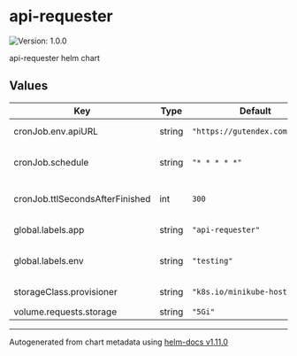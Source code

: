 # api-requester

![Version: 1.0.0](https://img.shields.io/badge/Version-1.0.0-informational?style=flat-square)

api-requester helm chart

## Values

| Key | Type | Default | Description |
|-----|------|---------|-------------|
| cronJob.env.apiURL | string | `"https://gutendex.com/books"` | API Endpoint you wish to query |
| cronJob.schedule | string | `"* * * * *"` | Cronjob schedule. https://crontab.guru/ for assistance |
| cronJob.ttlSecondsAfterFinished | int | `300` | Job cleanup time in seconds after completion |
| global.labels.app | string | `"api-requester"` | App label to be applied to resources |
| global.labels.env | string | `"testing"` | Environment label to be applied to resources |
| storageClass.provisioner | string | `"k8s.io/minikube-hostpath"` | Storage class provisioner  |
| volume.requests.storage | string | `"5Gi"` | Volume storage size |

----------------------------------------------
Autogenerated from chart metadata using [helm-docs v1.11.0](https://github.com/norwoodj/helm-docs/releases/v1.11.0)
